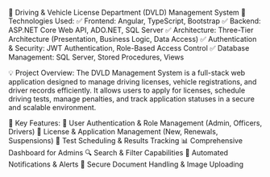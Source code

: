 🚗 Driving & Vehicle License Department (DVLD) Management System
🔹 Technologies Used:
✅ Frontend: Angular, TypeScript, Bootstrap
✅ Backend: ASP.NET Core Web API, ADO.NET, SQL Server
✅ Architecture: Three-Tier Architecture (Presentation, Business Logic, Data Access)
✅ Authentication & Security: JWT Authentication, Role-Based Access Control
✅ Database Management: SQL Server, Stored Procedures, Views

💡 Project Overview:
The DVLD Management System is a full-stack web application designed to manage driving licenses, vehicle registrations, and driver records efficiently. It allows users to apply for licenses, schedule driving tests, manage penalties, and track application statuses in a secure and scalable environment.

🔹 Key Features:
🚀 User Authentication & Role Management (Admin, Officers, Drivers)
📄 License & Application Management (New, Renewals, Suspensions)
📆 Test Scheduling & Results Tracking
📊 Comprehensive Dashboard for Admins
🔍 Search & Filter Capabilities
📨 Automated Notifications & Alerts
📂 Secure Document Handling & Image Uploading
